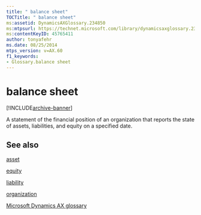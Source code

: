 ```yaml
---
title: " balance sheet"
TOCTitle: " balance sheet"
ms:assetid: DynamicsAXGlossary.234850
ms:mtpsurl: https://technet.microsoft.com/library/dynamicsaxglossary.234850(v=AX.60)
ms:contentKeyID: 45765411
author: tonyafehr
ms.date: 08/25/2014
mtps_version: v=AX.60
f1_keywords:
- Glossary.balance sheet
---
```


# balance sheet


[!INCLUDE[archive-banner](includes/archive-banner.md)]

A statement of the financial position of an organization that reports the state of assets, liabilities, and equity on a specified date.

## See also

[asset](asset.md)

[equity](equity.md)

[liability](liability.md)

[organization](organization.md)

[Microsoft Dynamics AX glossary](glossary/microsoft-dynamics-ax-glossary.md)

  


